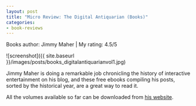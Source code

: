 ```yaml
---
layout: post
title: "Micro Review: The Digital Antiquarian (Books)"
categories:
- book-reviews
---
```


<p>Books author: Jimmy Maher | My rating: 4.5/5</p>


![screenshot]({{ site.baseurl }}/images/posts/books_digitalantiquarianvol1.jpg)


<p>Jimmy Maher is doing a remarkable job chronicling the history of interactive entertainment on his blog, and these free ebooks compiling his posts, sorted by the historical year, are a great way to read it.</p>
<p>All the volumes available so far can be downloaded from <a href="http://www.filfre.net/the-digital-antiquarian-e-book-library/">his website</a>.<p>
